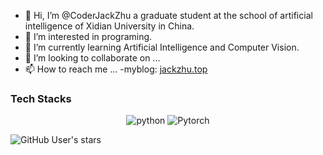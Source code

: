 - 👋 Hi, I’m @CoderJackZhu a graduate student at the school of artificial intelligence of Xidian University in China.
- 👀 I’m interested in programing.
- 🌱 I’m currently learning Artificial Intelligence and Computer Vision.
- 💞️ I’m looking to collaborate on ...
- 📫 How to reach me ...
-myblog: [jackzhu.top](https://jackzhu.top)

### Tech Stacks
<p align="center">
  <img alt="python" src="https://img.shields.io/badge/Python-3572a5?style=flat-square&logo=python&logoColor=white">
  <img alt="Pytorch" src="https://img.shields.io/badge/Pytorch-ee4c2c?style=flat-square&logo=pytorch&logoColor=white">
</p>
<img alt="GitHub User's stars" src="https://img.shields.io/github/stars/CoderJackZhu?style=social">
<!---
CoderJackZhu/CoderJackZhu is a ✨ special ✨ repository because its `README.md` (this file) appears on your GitHub profile.
You can click the Preview link to take a look at your changes.
--->

